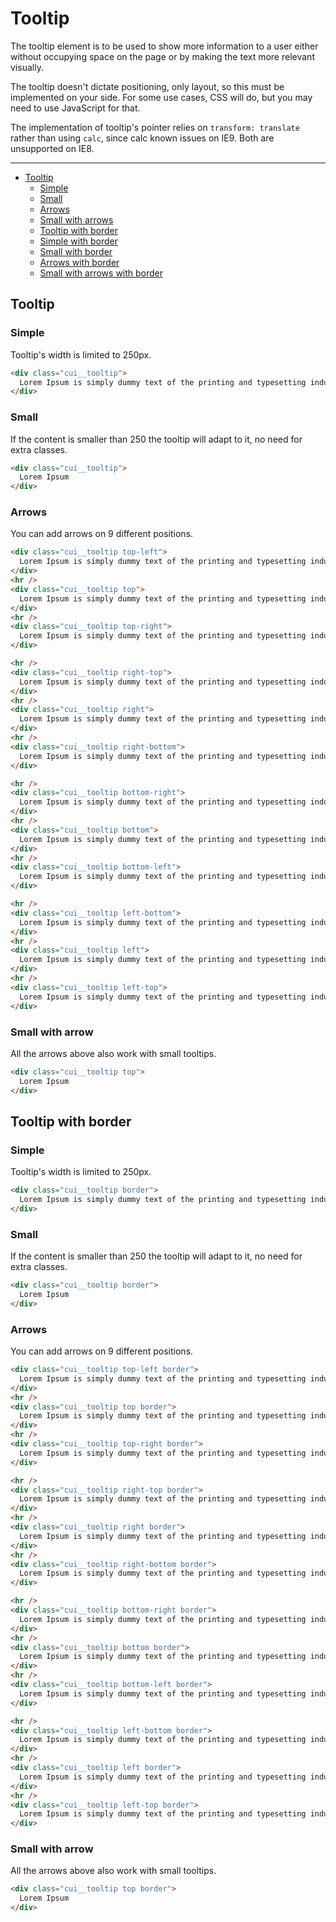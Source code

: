 # Tooltip

The tooltip element is to be used to show more information to a user either without occupying space on the page or by making the text more relevant visually.

The tooltip doesn't dictate positioning, only layout, so this must be implemented on your side. For some use cases, CSS will do, but you may need to use JavaScript for that.

The implementation of tooltip's pointer relies on `transform: translate` rather than using `calc`, since calc known issues on IE9. Both are unsupported on IE8.

___

- [Tooltip](#Tooltip)
	- [Simple](#Tooltip/simple)
	- [Small](#Tooltip/small)
	- [Arrows](#Tooltip/arrows)
	- [Small with arrows](#Tooltip/arrows/small)
  - [Tooltip with border](#Tooltip-border)
  - [Simple with border](#Tooltip/simple-border)
  - [Small with border](#Tooltip/small-border)
  - [Arrows with border](#Tooltip/arrows-border)
  - [Small with arrows with border](#Tooltip/arrows/small-border)


<a name="Tooltip"></a>
## Tooltip

<a name="Tooltip/simple"></a>
### Simple

Tooltip's width is limited to 250px.

```html
<div class="cui__tooltip">
  Lorem Ipsum is simply dummy text of the printing and typesetting industry
</div> 
```

<a name="Tooltip/small"></a>
### Small

If the content is smaller than 250 the tooltip will adapt to it, no need for extra classes.

```html
<div class="cui__tooltip">
  Lorem Ipsum
</div> 
```

<a name="Tooltip/arrows"></a>
### Arrows

You can add arrows on 9 different positions.

```html
<div class="cui__tooltip top-left">
  Lorem Ipsum is simply dummy text of the printing and typesetting industry
</div>    
<hr />
<div class="cui__tooltip top">
  Lorem Ipsum is simply dummy text of the printing and typesetting industry
</div> 
<hr />
<div class="cui__tooltip top-right">
  Lorem Ipsum is simply dummy text of the printing and typesetting industry
</div> 

<hr />
<div class="cui__tooltip right-top">
  Lorem Ipsum is simply dummy text of the printing and typesetting industry
</div>    
<hr />
<div class="cui__tooltip right">
  Lorem Ipsum is simply dummy text of the printing and typesetting industry
</div>
<hr />    
<div class="cui__tooltip right-bottom">
  Lorem Ipsum is simply dummy text of the printing and typesetting industry
</div>    

<hr />
<div class="cui__tooltip bottom-right">
  Lorem Ipsum is simply dummy text of the printing and typesetting industry
</div>    
<hr />
<div class="cui__tooltip bottom">
  Lorem Ipsum is simply dummy text of the printing and typesetting industry
</div>
<hr />    
<div class="cui__tooltip bottom-left">
  Lorem Ipsum is simply dummy text of the printing and typesetting industry
</div>    

<hr />    
<div class="cui__tooltip left-bottom">
  Lorem Ipsum is simply dummy text of the printing and typesetting industry
</div>    
<hr />
<div class="cui__tooltip left">
  Lorem Ipsum is simply dummy text of the printing and typesetting industry
</div>
<hr />
<div class="cui__tooltip left-top">
  Lorem Ipsum is simply dummy text of the printing and typesetting industry
</div>    

```

<a name="Tooltip/arrows/small"></a>
### Small with arrow

All the arrows above also work with small tooltips.

```html
<div class="cui__tooltip top">
  Lorem Ipsum
</div> 
```

<a name="Tooltip-border"></a>
## Tooltip with border

<a name="Tooltip/simple-border"></a>
### Simple

Tooltip's width is limited to 250px.

```html
<div class="cui__tooltip border">
  Lorem Ipsum is simply dummy text of the printing and typesetting industry
</div> 
```

<a name="Tooltip/small-border"></a>
### Small

If the content is smaller than 250 the tooltip will adapt to it, no need for extra classes.

```html
<div class="cui__tooltip border">
  Lorem Ipsum
</div> 
```

<a name="Tooltip/arrows-border"></a>
### Arrows

You can add arrows on 9 different positions.

```html
<div class="cui__tooltip top-left border">
  Lorem Ipsum is simply dummy text of the printing and typesetting industry
</div>    
<hr />
<div class="cui__tooltip top border">
  Lorem Ipsum is simply dummy text of the printing and typesetting industry
</div> 
<hr />
<div class="cui__tooltip top-right border">
  Lorem Ipsum is simply dummy text of the printing and typesetting industry
</div> 

<hr />
<div class="cui__tooltip right-top border">
  Lorem Ipsum is simply dummy text of the printing and typesetting industry
</div>    
<hr />
<div class="cui__tooltip right border">
  Lorem Ipsum is simply dummy text of the printing and typesetting industry
</div>
<hr />    
<div class="cui__tooltip right-bottom border">
  Lorem Ipsum is simply dummy text of the printing and typesetting industry
</div>    

<hr />
<div class="cui__tooltip bottom-right border">
  Lorem Ipsum is simply dummy text of the printing and typesetting industry
</div>    
<hr />
<div class="cui__tooltip bottom border">
  Lorem Ipsum is simply dummy text of the printing and typesetting industry
</div>
<hr />    
<div class="cui__tooltip bottom-left border">
  Lorem Ipsum is simply dummy text of the printing and typesetting industry
</div>    

<hr />    
<div class="cui__tooltip left-bottom border">
  Lorem Ipsum is simply dummy text of the printing and typesetting industry
</div>    
<hr />
<div class="cui__tooltip left border">
  Lorem Ipsum is simply dummy text of the printing and typesetting industry
</div>
<hr />
<div class="cui__tooltip left-top border">
  Lorem Ipsum is simply dummy text of the printing and typesetting industry
</div>    

```

<a name="Tooltip/arrows/small-border"></a>
### Small with arrow

All the arrows above also work with small tooltips.

```html
<div class="cui__tooltip top border">
  Lorem Ipsum
</div> 
```